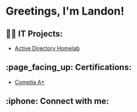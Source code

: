 <h1>Greetings, I'm Landon! </h1>

<h2>👨‍💻 IT Projects:</h2>


  - [Active Directory Homelab](https://github.com/joshmadakor1/Algorithms-Practice)


<h2>:page_facing_up: Certifications: </h2>

- [Comptia A+](https://www.credly.com/badges/aa6a7d1c-628d-4208-87f9-e9f2e3567e2e)




<h2> :iphone: Connect with me:</h2>



<!--


Here are some ideas to get you started:

- 🔭 I’m currently working on ...
- 🌱 I’m currently learning ...
- 👯 I’m looking to collaborate on ...
- 🤔 I’m looking for help with ...
- 💬 Ask me about ...
- 📫 How to reach me: ...
- 😄 Pronouns: ...
- ⚡ Fun fact: ...
-->
